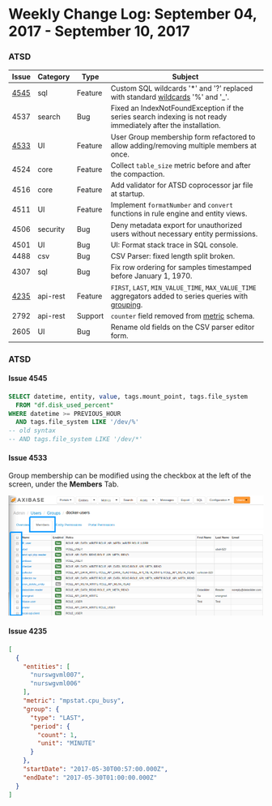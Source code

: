 Weekly Change Log: September 04, 2017 - September 10, 2017
==================================================

### ATSD

| Issue| Category    | Type    | Subject              |
|------|-------------|---------|----------------------|
| [4545](#issue-4545) | sql | Feature | Custom SQL wildcards '*' and '?' replaced with standard [wildcards](../../sql#match-expressions) '%' and '_'. |
| 4537 | search | Bug | Fixed an IndexNotFoundException if the series search indexing is not ready immediately after the installation. |
| [4533](#issue-4533) | UI | Feature | User Group membership form refactored to allow adding/removing multiple members at once. |
| 4524 | core | Feature | Collect `table_size` metric before and after the compaction. |
| 4516 | core | Feature | Add validator for ATSD coprocessor jar file at startup. |
| 4511 | UI | Feature | Implement `formatNumber` and `convert` functions in rule engine and entity views. |
| 4506 | security | Bug | Deny metadata export for unauthorized users without necessary entity permissions. |
| 4501 | UI | Bug | UI: Format stack trace in SQL console. |
| 4488 | csv | Bug | CSV Parser: fixed length split broken. |
| 4307 | sql | Bug | Fix row ordering for samples timestamped before January 1, 1970. |
| [4235](#issue-4235) | api-rest | Feature | `FIRST`, `LAST`, `MIN_VALUE_TIME`, `MAX_VALUE_TIME` aggregators added to series queries with [grouping](../../api/data/series/group.md#grouping-functions). |
| 2792 | api-rest | Support | `counter` field removed from [metric](../../api/meta/metric/list.md#fields) schema. |
| 2605 | UI | Bug | Rename old fields on the CSV parser editor form. |

### ATSD

#### Issue 4545

```sql
SELECT datetime, entity, value, tags.mount_point, tags.file_system
  FROM "df.disk_used_percent"
WHERE datetime >= PREVIOUS_HOUR
  AND tags.file_system LIKE '/dev/%'
-- old syntax
-- AND tags.file_system LIKE '/dev/*'
```

#### Issue 4533

Group membership can be modified using the checkbox at the left of the screen, under the **Members** Tab.

![](Images/issue4533.png)

#### Issue 4235

```json
[
  {
    "entities": [
      "nurswgvml007",
      "nurswgvml006"
    ],
    "metric": "mpstat.cpu_busy",
    "group": {
      "type": "LAST",
      "period": {
        "count": 1,
        "unit": "MINUTE"
      }
    },
    "startDate": "2017-05-30T00:57:00.000Z",
    "endDate": "2017-05-30T01:00:00.000Z"
  }
]

```
